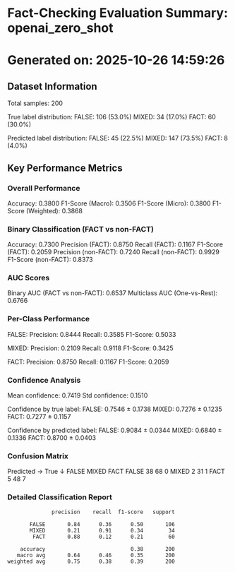 # Fact-Checking Evaluation Summary: openai_zero_shot
Generated on: 2025-10-26 14:59:26
============================================================

## Dataset Information
Total samples: 200

True label distribution:
  FALSE: 106 (53.0%)
  MIXED: 34 (17.0%)
  FACT: 60 (30.0%)

Predicted label distribution:
  FALSE: 45 (22.5%)
  MIXED: 147 (73.5%)
  FACT: 8 (4.0%)

## Key Performance Metrics

### Overall Performance
Accuracy: 0.3800
F1-Score (Macro): 0.3506
F1-Score (Micro): 0.3800
F1-Score (Weighted): 0.3868

### Binary Classification (FACT vs non-FACT)
Accuracy: 0.7300
Precision (FACT): 0.8750
Recall (FACT): 0.1167
F1-Score (FACT): 0.2059
Precision (non-FACT): 0.7240
Recall (non-FACT): 0.9929
F1-Score (non-FACT): 0.8373

### AUC Scores
Binary AUC (FACT vs non-FACT): 0.6537
Multiclass AUC (One-vs-Rest): 0.6766

### Per-Class Performance
FALSE:
  Precision: 0.8444
  Recall: 0.3585
  F1-Score: 0.5033

MIXED:
  Precision: 0.2109
  Recall: 0.9118
  F1-Score: 0.3425

FACT:
  Precision: 0.8750
  Recall: 0.1167
  F1-Score: 0.2059

### Confidence Analysis
Mean confidence: 0.7419
Std confidence: 0.1510

Confidence by true label:
  FALSE: 0.7546 ± 0.1738
  MIXED: 0.7276 ± 0.1235
  FACT: 0.7277 ± 0.1157

Confidence by predicted label:
  FALSE: 0.9084 ± 0.0344
  MIXED: 0.6840 ± 0.1336
  FACT: 0.8700 ± 0.0403

### Confusion Matrix
Predicted →
True ↓        FALSE   MIXED    FACT
   FALSE         38      68       0
   MIXED          2      31       1
    FACT          5      48       7

### Detailed Classification Report
```
              precision    recall  f1-score   support

       FALSE       0.84      0.36      0.50       106
       MIXED       0.21      0.91      0.34        34
        FACT       0.88      0.12      0.21        60

    accuracy                           0.38       200
   macro avg       0.64      0.46      0.35       200
weighted avg       0.75      0.38      0.39       200

```